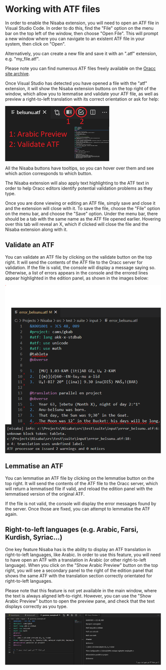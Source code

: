 # Working with ATF files

In order to enable the Nisaba extension, you will need to open an ATF file in Visual Studio Code. In order to do this, find the "File" option on the menu bar on the top left of the window, then choose "Open File". This will prompt a new window where you can navigate to an existent ATF file in your system, then click on "Open". 

Alternatively, you can create a new file and save it with an ".atf" extension, e.g. "my_file.atf". 

Please note you can find numerous ATF files freely available on the 
[Oracc site archive](http://oracc.museum.upenn.edu/doc/search/index.html).

Once Visual Studio has detected you have opened a file with the "atf" extension, it will show the Nisaba extension buttons on the top right of the window, which allow you to lemmatise and validate your ATF file, as well as preview a right-to-left translation with its correct orientation or ask for help:

<img src="../media/buttons.png" align="center">

All the Nisaba buttons have tooltips, so you can hover over them and see which action corresponds to which button.

The Nisaba extension will also apply text highlighting to the ATF text in order to help Oracc editors identify potential validation problems as they type.

Once you are done viewing or editing an ATF file, simply save and close it and the extension will close with it. To save the file, choose the "File" option on the menu bar, and choose the "Save" option. Under the menu bar, there should be a tab with the same name as the ATF file opened earlier. Hovering over this tab will reveal an X, which if clicked will close the file and the Nisaba extension along with it.

## Validate an ATF

You can validate an ATF file by clicking on the validate button on the top right. It will send the contents of the ATF file to the Oracc server for validation. If the file is valid, the console will display a message saying so. Otherwise, a list of errors appears in the console and the errored lines appear highlighted in the edition panel, as shown in the images below:

<img src="../media/highlighterrors.png" align="center">
<img src="../media/outputerrors.png" align="center">

## Lemmatise an ATF

You can lemmatise an ATF file by clicking on the lemmatise button on the top right. It will send the contents of the ATF file to the Oracc server, which will return a lemmatised file if valid, and reload the edition panel with the lemmatised version of the original ATF.

If the file is not valid, the console will display the error messages found by the server. Once those are fixed, you can attempt to lemmatise the ATF again.

## Right-to-left languages (e.g. Arabic, Farsi, Kurdish, Syriac...)

One key feature Nisaba has is the ability to display an ATF translation in right-to-left languages, like Arabic. In order to use this feature, you will need to have open an ATF with a translation in Arabic (or other right-to-left language). When you click on the "Show Arabic Preview" button on the top right, you will see a secondary panel to the right of the edition panel that shows the same ATF with the translation section correctly orientated for right-to-left languages.

Please note that this feature is not yet available in the main window, where the text is always aligned left-to-right. However, you can use the "Show Arabic Preview" button to open the preview pane, and check that the text displays correctly as you type.

<img src="../media/arabicpreview.png" align="center">